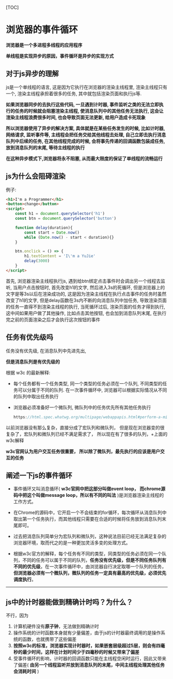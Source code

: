 [TOC]





# 浏览器的事件循环

**浏览器是一个多进程多线程的应用程序**

**单线程是实现异步的原因，事件循环是异步的实现方式**

## 对于js异步的理解

js是一个单线程的语言, 这是因为它执行在浏览器的渲染主线程里, 渲染主线程只有一个, 渲染主线程承担着很多的任务, 其中就包括渲染页面和执行js等. 

**如果浏览器同步的去执行这些代码, 一旦遇到计时器, 事件监听之类的无法立即执行的任务的时候就会阻塞渲染主线程, 使消息队列中的其他任务无法执行, 这会让渲染主线程浪费很多时间, 也会导致页面无法更新, 给用户造成卡死现象**

**所以浏览器使用了异步的解决方案, 具体就是在某些任务发生的时候, 比如计时器, 网络请求, 监听事件等, 主线程会把任务交给其他线程去处理, 自己立即去执行消息队列中后续的任务, 在其他线程完成的时候, 会将事先传递的回调函数包装成任务, 放到消息队列的末尾, 等待主线程的执行**

**在这种异步模式下,浏览器将永不阻塞, 从而最大限度的保证了单线程的流畅运行**

## js为什么会阻碍渲染

例子:

```html
<h1>I'm a Programmer</h1>
<button>change</button>
<script>
    const h1 = document.querySelector('h1')
    const btn = document.querySelector('button')

    function delay(duration){
        const start = Date.now()
        while (Date.now() - start < duration){}
    }

    btn.onclick = () => {
        h1.textContent = 'I\'m a YuJie'
        delay(3000)
    }
</script>
```

首先, 浏览器渲染主线程执行js, 遇到给btn绑定点击事件时会调出另一个线程去监听, 当用户点击按钮时, 首先改变h1的文字, 然后进入3s的死循环, 但是浏览器上的文字是等3s以后在渲染成功的, 这是因为渲染主线程在执行点击事件的任务时虽然改变了h1的文字, 但是delay函数在3s内不断的向消息队列中加任务, 导致渲染页面的任务一直得不到渲染主线程的执行, 当死循环过后, 渲染页面的任务才得到执行, 这中间如果用户做了其他操作, 比如点击其他按钮, 也会加到消息队列末尾, 在执行完之前的页面渲染之后才会执行这次按钮的事件

## 任务有优先级吗

任务没有优先级, 在消息队列中先进先出,

**但是消息队列是有优先级的**

根据 w3c 的最新解释:

- 每个任务都有一个任务类型, 同一个类型的任务必须在一个队列, 不同类型的任务可以分属于不同的队列. 在一次事件循环中, 浏览器可以根据实际情况从不同的队列中取出任务执行

- 浏览器必须准备好一个微队列, 微队列中的任务优先所有其他任务执行

  ```js
  https://html.spec.whatwg.org/multipage/webappapis.html#perform-a-microtask-checkpoint
  ```


以前浏览器没有那么复杂，直接分成了宏队列和微队列， 但是现在浏览器变的很复杂了，宏队列和微队列已经不满足需求了， 所以现在有了很多的队列，+上面的w3c解释

**w3c官网认为用户交互任务很重要， 所以除了微队列，最先执行的应该是用户交互的任务**

## 阐述一下js的事件循环

- 事件循环又叫消息循环( **w3c官网中把这部分叫做event loop， 而chrome源码中把这个叫做message loop，所以有不同的叫法** )是浏览器渲染主线程的工作方式。

- 在Chrome的源码中，它开启一个不会结束的for循环，每次循环从消息队列中取出第一个任务执行，而其他线程只需要在合适的时候将任务放到消息队列末尾即可。

- 过去把消息队列简单分为宏队列和微队列，这种说法目前已经无法满足复杂的浏览器环境，取而代之的是一种更加灵活多变的处理方式。
- 根据w3c官方的解释，每个任务有不同的类型，同类型的任务必须在同一个队列，不同的任务可以属于不同的队列，**任务没有优先级，但是不同任务队列有不同的优先级**，在一次事件循环中，由浏览器自行决定取哪一个队列的任务，**但浏览器必须有一个微队列，微队列的任务一定具有最高的优先级，必须优先调度执行**。

-----

## js中的计时器能做到精确计时吗？为什么？

不行，因为

1. 计算机硬件没有**原子钟**，无法做到精确计时
2. 操作系统的计时函数本身就有少量偏差，由于js的计时器最终调用的是操作系统的函数，也就携带了这些偏差
3. **按照w3c的标准，浏览器实现计时器时，如果嵌套层级超过5层，则会有四毫秒的最少时间，这样在计划时间少于四毫秒的时候又带来了偏差**
4. 受事件循环的影响，计时器的回调函数只能在主线程空闲时运行，因此又带来了偏差( **由另一个线程监听并放到消息队列的末尾，中间主线程处理其他任务会消耗时间** )
